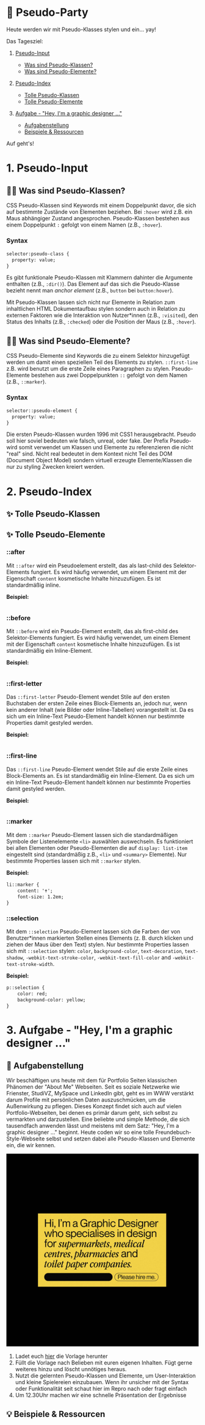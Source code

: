 # :partying_face: Pseudo-Party

Heute werden wir mit Pseudo-Klasses stylen und ein... yay!

Das Tagesziel:

1. [Pseudo-Input](https://github.com/AmyraRadwan/Pseudo-Class-Party/tree/main#1-pseudo-input)

   - [Was sind Pseudo-Klassen?](https://github.com/AmyraRadwan/Pseudo-Class-Party#face_with_spiral_eyes-was-sind-pseudo-klassen)
   - [Was sind Pseudo-Elemente?](https://github.com/AmyraRadwan/Pseudo-Class-Party#face_with_spiral_eyes-was-sind-pseudo-elemente)

2. [Pseudo-Index](https://github.com/AmyraRadwan/Pseudo-Class-Party/tree/main#2-pseudo-index)

   - [Tolle Pseudo-Klassen](https://github.com/AmyraRadwan/Pseudo-Class-Party/tree/main#sparkles-tolle-pseudo-klassen)
   - [Tolle Pseudo-Elemente](https://github.com/AmyraRadwan/Pseudo-Class-Party/tree/main#sparkles-tolle-pseudo-elemente)

3. [Aufgabe - "Hey, I'm a graphic designer ..."](https://github.com/AmyraRadwan/Pseudo-Class-Party/tree/main#3-aufgabe---hey-im-a-graphic-designer-)

   - [Aufgabenstellung](https://github.com/AmyraRadwan/Pseudo-Class-Party/tree/main#page_facing_up-aufgabenstellung)
   - [Beispiele & Ressourcen](https://github.com/AmyraRadwan/Pseudo-Class-Party/tree/main#bulb-beispiele--ressourcen)

Auf geht's!

# 1. Pseudo-Input

## :face_with_spiral_eyes: Was sind Pseudo-Klassen?

CSS Pseudo-Klassen sind Keywords mit einem Doppelpunkt davor, die sich auf bestimmte Zustände von Elementen beziehen. Bei `:hover` wird z.B. ein Maus abhängiger Zustand angesprochen. Pseudo-Klassen bestehen aus einem Doppelpunkt `:` gefolgt von einem Namen (z.B., `:hover`).

### Syntax

```
selector:pseudo-class {
  property: value;
}
```

Es gibt funktionale Pseudo-Klassen mit Klammern dahinter die Argumente enthalten (z.B., `:dir()`). Das Element auf das sich die Pseudo-Klasse bezieht nennt man _anchor element_ (z.B., `button` bei `button:hover`).

Mit Pseudo-Klassen lassen sich nicht nur Elemente in Relation zum inhaltlichen HTML Dokumentaufbau stylen sondern auch in Relation zu externen Faktoren wie die Interaktion von Nutzer\*innen (z.B., `:visited`), den Status des Inhalts (z.B., `:checked`) oder die Position der Maus (z.B., `:hover`).

## :face_with_spiral_eyes: Was sind Pseudo-Elemente?

CSS Pseudo-Elemente sind Keywords die zu einem Selektor hinzugefügt werden um damit einen speziellen Teil des Elements zu stylen. `::first-line` z.B. wird benutzt um die erste Zeile eines Paragraphen zu stylen. Pseudo-Elemente bestehen aus zwei Doppelpunkten `::` gefolgt von dem Namen (z.B., `::marker`).

### Syntax

```
selector::pseudo-element {
  property: value;
}
```

Die ersten Pseudo-Klassen wurden 1996 mit CSS1 herausgebracht. Pseudo soll hier soviel bedeuten wie falsch, unreal, oder fake. Der Prefix Pseudo- wird somit verwendet um Klassen und Elemente zu referenzieren die nicht "real" sind. Nicht real bedeutet in dem Kontext nicht Teil des DOM (Document Object Model) sondern virtuell erzeugte Elemente/Klassen die nur zu styling Zwecken kreiert werden.

# 2. Pseudo-Index

## :sparkles: Tolle Pseudo-Klassen

## :sparkles: Tolle Pseudo-Elemente

### ::after

Mit `::after` wird ein Pseudoelement erstellt, das als last-child des Selektor-Elements fungiert. Es wird häufig verwendet, um einem Element mit der Eigenschaft `content` kosmetische Inhalte hinzuzufügen. Es ist standardmäßig inline.

**Beispiel:**

```

```

### ::before

Mit `::before` wird ein Pseudo-Element erstellt, das als first-child des Selektor-Elements fungiert. Es wird häufig verwendet, um einem Element mit der Eigenschaft `content` kosmetische Inhalte hinzuzufügen. Es ist standardmäßig ein Inline-Element.

**Beispiel:**

```

```

### ::first-letter

Das `::first-letter` Pseudo-Element wendet Stile auf den ersten Buchstaben der ersten Zeile eines Block-Elements an, jedoch nur, wenn kein anderer Inhalt (wie Bilder oder Inline-Tabellen) vorangestellt ist. Da es sich um ein Inline-Text Pseudo-Element handelt können nur bestimmte Properties damit gestyled werden.

**Beispiel:**

```

```

### ::first-line

Das `::first-line` Pseudo-Element wendet Stile auf die erste Zeile eines Block-Elements an. Es ist standardmäßig ein Inline-Element. Da es sich um ein Inline-Text Pseudo-Element handelt können nur bestimmte Properties damit gestyled werden.

**Beispiel:**

```

```

### ::marker

Mit dem `::marker` Pseudo-Element lassen sich die standardmäßigen Symbole der Listenelemente `<li>` auswählen auswechseln. Es funktioniert bei allen Elementen oder Pseudo-Elementen die auf `display: list-item` eingestellt sind (standardmäßig z.B., `<li>` und `<summary>` Elemente). Nur bestimmte Properties lassen sich mit `::marker` stylen.

**Beispiel:**

```
li::marker {
    content: '✝';
    font-size: 1.2em;
}
```

### ::selection

Mit dem `::selection` Pseudo-Element lassen sich die Farben der von Benutzer\*innen markierten Stellen eines Elements (z. B. durch klicken und ziehen der Maus über den Text) stylen. Nur bestimmte Properties lassen sich mit `::selection` stylen: `color`, `background-color`, `text-decoration`, `text-shadow`, `-webkit-text-stroke-color`, `-webkit-text-fill-color` and `-webkit-text-stroke-width`.

**Beispiel:**

```
p::selection {
    color: red;
    background-color: yellow;
}
```

# 3. Aufgabe - "Hey, I'm a graphic designer ..."

## :page_facing_up: Aufgabenstellung

Wir beschäftigen uns heute mit dem für Portfolio Seiten klassischen Phänomen der "About Me" Webseiten. Seit es soziale Netzwerke wie Frienster, StudiVZ, MySpace und LinkedIn gibt, geht es im WWW verstärkt darum Profile mit persönlichen Daten auszuschmücken, um die Außenwirkung zu pflegen. Dieses Konzept findet sich auch auf vielen Portfolio-Webseiten, bei denen es primär darum geht, sich selbst zu vermarkten und darzustellen. Eine beliebte und simple Methode, die sich tausendfach anwenden lässt und meistens mit dem Satz: "Hey, I'm a graphic designer ..." beginnt. Heute coden wir so eine tolle Freundebuch-Style-Webseite selbst und setzen dabei alle Pseudo-Klassen und Elemente ein, die wir kennen.

![Pic](assets/img/1.png)

1. Ladet euch [hier]() die Vorlage herunter
2. Füllt die Vorlage nach Belieben mit euren eigenen Inhalten. Fügt gerne weiteres hinzu und löscht unnötiges heraus.
3. Nutzt die gelernten Pseudo-Klassen und Elemente, um User-Interaktion und kleine Spielereien einzubauen. Wenn ihr unsicher mit der Syntax oder Funktionalität seit schaut hier im Repro nach oder fragt einfach
4. Um 12.30Uhr machen wir eine schnelle Präsentation der Ergebnisse

## :bulb: Beispiele & Ressourcen
